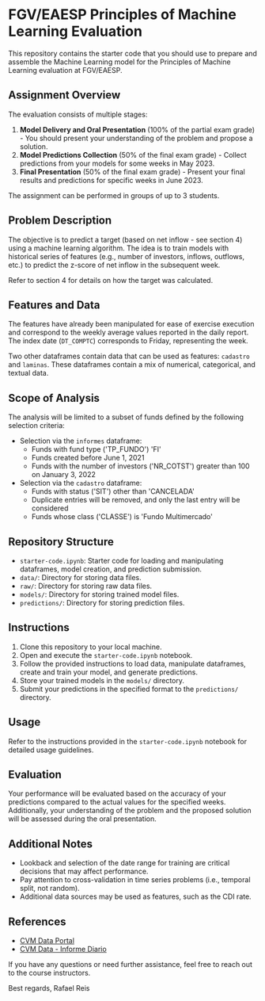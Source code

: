 # FGV/EAESP Principles of Machine Learning Evaluation

This repository contains the starter code that you should use to prepare and assemble the Machine Learning model for the Principles of Machine Learning evaluation at FGV/EAESP.

## Assignment Overview

The evaluation consists of multiple stages:

1. **Model Delivery and Oral Presentation** (100% of the partial exam grade) - You should present your understanding of the problem and propose a solution.
2. **Model Predictions Collection** (50% of the final exam grade) - Collect predictions from your models for some weeks in May 2023.
3. **Final Presentation** (50% of the final exam grade) - Present your final results and predictions for specific weeks in June 2023.

The assignment can be performed in groups of up to 3 students.

## Problem Description

The objective is to predict a target (based on net inflow - see section 4) using a machine learning algorithm. The idea is to train models with historical series of features (e.g., number of investors, inflows, outflows, etc.) to predict the z-score of net inflow in the subsequent week.

Refer to section 4 for details on how the target was calculated.

## Features and Data

The features have already been manipulated for ease of exercise execution and correspond to the weekly average values reported in the daily report. The index date (`DT_COMPTC`) corresponds to Friday, representing the week.

Two other dataframes contain data that can be used as features: `cadastro` and `laminas`. These dataframes contain a mix of numerical, categorical, and textual data.

## Scope of Analysis

The analysis will be limited to a subset of funds defined by the following selection criteria:

- Selection via the `informes` dataframe:
  - Funds with fund type ('TP_FUNDO') 'FI'
  - Funds created before June 1, 2021
  - Funds with the number of investors ('NR_COTST') greater than 100 on January 3, 2022
- Selection via the `cadastro` dataframe:
  - Funds with status ('SIT') other than 'CANCELADA'
  - Duplicate entries will be removed, and only the last entry will be considered
  - Funds whose class ('CLASSE') is 'Fundo Multimercado'

## Repository Structure

- `starter-code.ipynb`: Starter code for loading and manipulating dataframes, model creation, and prediction submission.
- `data/`: Directory for storing data files.
- `raw/`: Directory for storing raw data files.
- `models/`: Directory for storing trained model files.
- `predictions/`: Directory for storing prediction files.

## Instructions

1. Clone this repository to your local machine.
2. Open and execute the `starter-code.ipynb` notebook.
3. Follow the provided instructions to load data, manipulate dataframes, create and train your model, and generate predictions.
4. Store your trained models in the `models/` directory.
5. Submit your predictions in the specified format to the `predictions/` directory.

## Usage

Refer to the instructions provided in the `starter-code.ipynb` notebook for detailed usage guidelines.

## Evaluation

Your performance will be evaluated based on the accuracy of your predictions compared to the actual values for the specified weeks. Additionally, your understanding of the problem and the proposed solution will be assessed during the oral presentation.

## Additional Notes

- Lookback and selection of the date range for training are critical decisions that may affect performance.
- Pay attention to cross-validation in time series problems (i.e., temporal split, not random).
- Additional data sources may be used as features, such as the CDI rate.

## References

- [CVM Data Portal](https://dados.cvm.gov.br/)
- [CVM Data - Informe Diario](https://dados.cvm.gov.br/dados/FI/DOC/INF_DIARIO/DADOS/)

If you have any questions or need further assistance, feel free to reach out to the course instructors.

Best regards,
Rafael Reis
